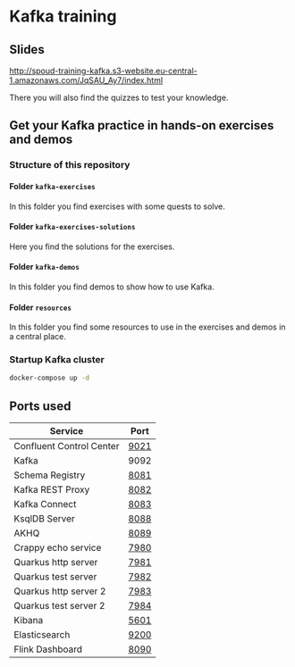 # Kafka training

## Slides

<http://spoud-training-kafka.s3-website.eu-central-1.amazonaws.com/JqSAU_Ay7/index.html>

There you will also find the quizzes to test your knowledge.

## Get your Kafka practice in hands-on exercises and demos

### Structure of this repository

#### Folder `kafka-exercises`

In this folder you find exercises with some quests to solve.

#### Folder `kafka-exercises-solutions`

Here you find the solutions for the exercises.

#### Folder `kafka-demos`

In this folder you find demos to show how to use Kafka.

#### Folder `resources`

In this folder you find some resources to use in the exercises and demos in a central place.

### Startup Kafka cluster

```bash
docker-compose up -d
```

## Ports used

| Service                  | Port                          |
|--------------------------|-------------------------------|
| Confluent Control Center | [9021](http://localhost:9021) |
| Kafka                    | 9092                          |
| Schema Registry          | [8081](http://localhost:8081) |
| Kafka REST Proxy         | [8082](http://localhost:8082) |
| Kafka Connect            | [8083](http://localhost:8083) |
| KsqlDB Server            | [8088](http://localhost:8088) |
| AKHQ                     | [8089](http://localhost:8089) |
| Crappy echo service      | [7980](http://localhost:7980) |
| Quarkus http server      | [7981](http://localhost:7981) |
| Quarkus test server      | [7982](http://localhost:7982) |
| Quarkus http server 2    | [7983](http://localhost:7983) |
| Quarkus test server 2    | [7984](http://localhost:7984) |
| Kibana                   | [5601](http://localhost:5601) |
| Elasticsearch            | [9200](http://localhost:9200) |
| Flink Dashboard          | [8090](http://localhost:8090) |
